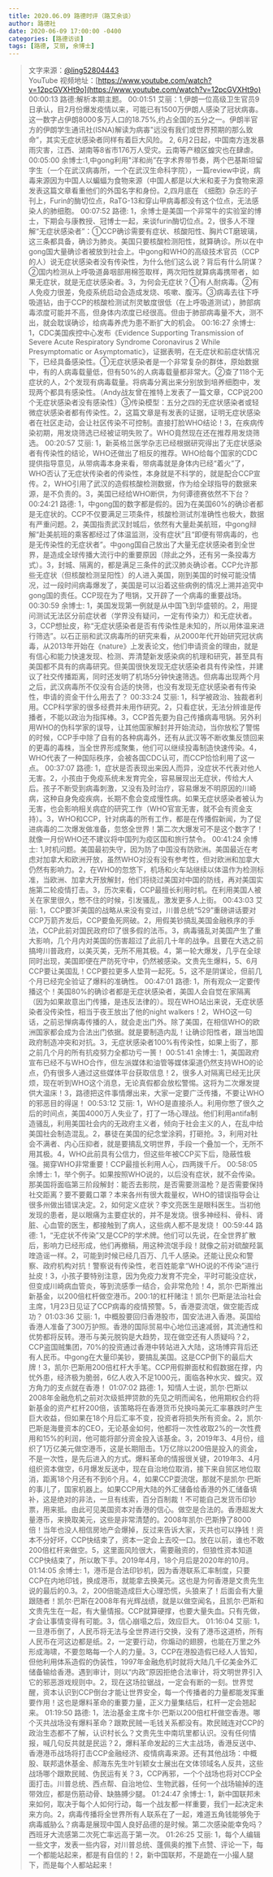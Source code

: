 ```yaml
---
title: 2020.06.09 路德时评（路艾余谈）
author: 路德社
date: 2020-06-09 17:00:00 -0400
categories: [路德访谈]
tags: [路德, 艾丽, 余博士]
---
```


> 文字来源：[@ling52804443](https://twitter.com/ling52804443)  
> YouTube 视频地址：[https://www.youtube.com/watch?v=12pcGVXHt9o](https://www.youtube.com/watch?v=12pcGVXHt9o)
00:00:13 路德:解析本期主题。
00:01:51 艾丽：1,伊朗一位高级卫生官员9日承认，目2月份爆发疫情以来，可能已有1500万伊朗人感染了冠状病毐。这一数字占伊朗8000多万人口的18.75%,约占全国的五分之一。伊朗半官方的伊朗学生通讯社(ISNA)解读为病毐"远没有我们或世界预期的那么致命”，其实无症状感染者同样有着巨大风险。 2, 6月2日起，中国南方连发暴雨灾害，江西、湖南等8省市176万人受灾。云南等产粮区蝗灾也在肆虐。
00:05:00 余博士:1,中gong利用"洋和尚”在字术界带节奏，两个巴基斯坦留字生（一个在武汉病毐所，一个在武汉生命科字院），一篇review中说，病毒来源因为中国人以蝙蝠为食物来源（中国人都是以大米和麦子为食物来源发表这篇文章看重他们的外国名字和身份。2,四月底在 《细胞》杂志的子刊上，Furin的酶切位点，RaTG-13和穿山甲病毒都没有这个位点，无法感染人的肺细胞。
00:07:52 路德: 1，余博士是美国一个非常牛的实验室的博士，下期会与康教授、冠博士一起，来谈furin酶切位点。2，很多人不理解“无症状感染者”：①CCP确诊需要有症状、核酸阳性、胸片CT磨玻璃，这三条都具备，确诊为肺炎。美国只要核酸检测阳性，就算确诊。所以在中gong国大量确诊者被放到社会上。中gong和WHO的高级技术官员（CCP的人）说无症状感染者没有传染性，为什么他们这么说？背后有什么阴谋？②国内检测从上呼吸道鼻咽部用棉签取样，两次阳性就算病毒携带者，如果无症状，就是无症状感染者。3，为何会无症状？①有人耐病毒。②有人免疫力很差，免疫系统启动会造成发烧、咳嗽、腹泻。③病毒去往下呼吸道钻，由于CCP的核酸检测试剂灵敏度很低（在上呼吸道测试），肺部病毒浓度可能并不高，但身体内浓度已经很高。但由于肺部病毒量不大，测不出，就会耽误确诊，给病毒养虎为患不断扩大的机会。
00:16:27 余博士: 1，CDC美国疾控中心发布《Evidence Supporting Transmission of Severe Acute Respiratory Syndrome Coronavirus 2 While Presymptomatic or Asymptomatic》，证据表明，在无症状和前症状情况下，已经具备感染性。①无症状感染者是一个非常复杂的群体，原始数据中，有的人病毒载量低，但有50%的人病毒载量都非常大。②查了118个无症状的人，2个发现有病毒载量。将病毒分离出来分别放到培养细胞中，发现两个都具有感染性。（Andy战友曾在推特上发表了一篇文章，CCP说200个无症状感染者没有感染性）③传染模型：五分之四的无症状感染者或轻微症状感染者都有传染性。2，这篇文章是有发表的证据，证明无症状感染者在社区走动，会让社区传染不可控制。直接打脸WHO结论！3，在疾病传染初期，用发烧筛选已经被证明失败了。WHO竟然现在还在推荐用发烧筛选。
00:20:57 艾丽: 1，新英格兰医学杂志已经根据研究得出了无症状感染者有传染性的结论，WHO还做出了相反的推荐。WHO给每个国家的CDC提供指导意见，从带病毒本身来看，带病毒就是身体内已经“着火”了，WHO否认了无症状传染者的传染性，本身就是不科学的，就是配合CCP宣传。2，WHO引用了武汉的造假核酸检测数据，作为给全球指导的数据来源，是不负责的。3，美国已经给WHO断供，为何谭德赛依然不下台？
00:24:21 路德: 1，中gong国的数字都是假的。因为在美国60%的确诊者都是无症状的。CCP不仅要满足三项条件，核酸检测试剂准确性也极大，数据有严重问题。2，美国指责武汉封城后，依然有大量赴美航班，中gong辩解“赴美航班的乘客都经过了体温监测，没有症状”且“即便有带病毒的，也是无传染性的无症状者”。中gong国自己放出了大量无症状感染者到全世界，是造成全球传播大流行中的重要原因（除此之外，还有另一条投毒方式）。3，封城、隔离的，都是满足三条件的武汉肺炎确诊者。CCP允许那些无症状（但核酸检测呈阳性）的人进入美国，刚到美国的时候可能没情况，过一段时间病毒爆发了，美国是可以沿着这些病例的情况上溯并追究中gong国的责任。CCP现在为了甩锅，又开辟了一个病毒的重要战场。
00:30:59 余博士: 1，美国发现第一例就是从中国飞到华盛顿的。2，用提问测试无法区分前症状者（学界没有疑问，一定有传染力）和无症状者。3，CCP想扯皮，称“无症状感染者是否有传染性是未知的，所以用体温来进行筛选”。以石正丽和武汉病毒所的研究来看，从2000年代开始研究冠状病毒，从2013年开始在《nature》上发表论文，他们申请资金的理由，就是有信心和能力快速发现、检测、弄清楚新发感染病的机理和研究，甚至具有美国都不具有的病毒研究。但美国很快发现无症状感染者具有传染性，并建议了社交传播距离，同时还发明了机场5分钟快速筛选。但病毒出现两个月之后，武汉病毒所不仅没有合适的快筛，也没有发现无症状感染者有传染性，申请的资金干什么用去了？
00:33:24 艾丽: 1，科学被政治、独裁者利用。CCP科学家的很多经费并未用作研究。2，只看症状，无法分辨谁是传播者，不能以政治为指挥棒。3，CCP首先要为自己传播病毒甩锅。另外利用WHO的伪科学家的误导，让其他国家解封并开始流动，当你放松了警惕的时候，CCP手中除了自有的各种病毒外，还有从武汉等不断收集反馈回来的更毒的毒株，当全世界形成聚集，他们可以继续投毒制造快速传染。4，WHO代表了一种国际秩序，会被各国CDC认可，而CCP恰恰利用了这一点。
00:37:07 路德: 1，症状是否表现出来因人而异，没症状不代表对他人无害。2，小孩由于免疫系统未发育完全，容易展现出无症状，传给大人后。孩子不断受到病毒刺激，又没有及时治疗，容易爆发不明原因的川崎病，这种自身免疫疾病，长期不愈会变成慢性病。如果无症状感染者被认为无害，也会影响相关病症的研究工作（WHO官宣无害，就不会有资金支持）。3，WHO和CCP，针对病毒的所有工作，都是在传播假新闻，为了促进病毒的二次爆发做准备，忽悠全世界！第二次大爆发可不是这个数字了！就像一月份WHO还不建议将中国列为疫区国和旅行禁令。
00:41:24 余博士: 1,时机问题。美国最初失守，因为防了中国没有防欧洲。美国最近在考虑对加拿大和欧洲开放，虽然WHO对没有没有参考性，但对欧洲和加拿大仍然有影响力。2，在WHO的忽悠下，机场和火车站继续以体温作为检测标准，当欧洲、加拿大开放解封，他们将绕过美国对中国的防线，再对美国实施第二轮疫情打击。3，历次来看，CCP最擅长利用时机。在利用美国人被关在家里很久，憋不住的时候，引发骚乱，激发更多人上街。
00:43:03 艾丽: 1，CCP要3F美国的战略从来没有变过，川普总统“529”重磅讲话要对CCP万箭齐发后，CCP要鱼死网破。2，用假美钞搞乱美国金融秩序的手法，CCP此前对国民政府印了很多假的法币。3，病毒骚乱对美国产生了重大影响，几个月内对美国的伤害超过了此前几十年的战争。且要在大选之前搞垮川普政府，以美灭美，无所不用其极。4，第一轮大爆发，几乎在全球同时出现，美国即便在严防死守中，仍然被感染。文贵先生爆料，5、6月CCP要让美国乱！CCP要拉更多人垫背一起死。5，这不是阴谋论，但前几个月已经完全验证了爆料的准确性。
00:47:01 路德: 1，所有观众一定要传播这个！美国80%的确诊者都是无症状感染者，美国人会自觉在家隔离（因为如果故意出门传播，是违反法律的）。现在WHO站出来说，无症状感染者没传染性，相当于夜王放出了他的night walkers！2，WHO这一句话，之前忌惮病毒传播的人，就会走出门外。除了美国，在相信WHO的欧洲国家都会成为合法出门依据。就是要制造内乱！让确诊阳性者，跟当地国政府制造冲突和对抗。3，无症状感染者100%有传染性，如果上街了，那之前几个月的所有抗疫努力全都功亏一篑！
00:51:41 余博士: 1，美国政府宣布已经不与WHO合作，但左派媒体和油管等媒体渠道仍然支持WHO的论点，仍有很多人通过这些媒体平台获取信息！2，很多人对隔离已经无比厌烦，现在听到WHO这个消息，无论真假都会放松警惕。这将为二次爆发提供大温床！3，路德把这件事情爆出来，大家一定要广泛传播，不要让WHO的邪恶目的得逞！
00:53:12 艾丽: 1，WHO是直接杀人。利用你憋了很久之后的时间点，美国4000万人失业了，打了一场心理战。他们利用antifa制造骚乱，利用美国社会内的无政府主义者，倾向于社会主义的人，在乱中给美国社会制造混乱。2，暴徒在美国的纪念堂涂鸦，打砸抢。3，利用对社会不满者、内心压抑者，就是要搞乱文明世界，手段一个叠加一个，无所不用其极。4，WHO此前具有公信力，但这些年被CCP买下后，隐蔽性极强。揭穿WHO非常重要！CCP最擅长利用人心，四两拨千斤。
00:58:05 余博士: 1，举个例子。如果按照WHO说的，以后没有症状，就不会传染。那美国将面临第三阶段解封：能否去影院，是否需要测温枪？是否需要保持社交距离？要不要戴口罩？本来各州有很大裁量权，WHO的错误指导会让很多州做出错误决定。2，如何定义症状？李文亮医生是眼科医生。当初他发现的患者，是以眼痛为主要症状的，并不是发烧。很多神经科、骨科、肾脏、心血管的医生，都接触到了病人，这些病人都不是发烧！
00:59:44 路德: 1，“无症状不传染”又是CCP的学术牌。他们可以先说，在全世界扩散后，影响力已经形成，他们再撤稿，用这种流氓手段！就像之前对硫酸羟氯喹造谣一样。2，可能到时候已经几百万、几千人感染。还能让民众和警察、政府机构对抗！警察说有传染性，老百姓能拿“WHO说的不传染”进行扯皮！3，小孩子要特别注意，因为免疫力发育不完全，平时可能没症状，但变成川崎病血管炎，等到流感季一结合，会非常危险！4，凯尔·巴斯推出新基金，以200倍杠杆做空港币。200:1的杠杆赌注！凯尔·巴斯是法治社会主席，1月23日见证了CCP病毒的疫情预警。5，香港耍流氓，做空能否成功？
01:03:36 艾丽: 1，中概股要回归香港股市，国安法进入香港。英国给香港人准备了300万护照。香港的国际贸易中心地位迅速减弱，其流通性和优势都将反转。港币与美元脱钩是大趋势，现在做空还有人质疑吗？2，CCP盗国贼集团，70%的投资通过香港中转站进入大陆，这场博弈背后还有人民币。中gong在大量印美钞，要搞乱美国。这是CCP倒下的最后大牌！3，凯尔·巴斯用200倍杠杆大手笔。CCP用假擀面杖和假数据在撑，内忧外患，经济极为脆弱，6亿人收入不足1000元，面临各种水灾、蝗灾。双方角力的支点就在香港！
01:07:02 路德: 1，知情人士说，凯尔·巴斯以2008年金融危机之前对次级抵押贷款的先见之明而闻名，他用期权合约将新基金的资产杠杆200倍，该策略将在香港货币兑换吗美元汇率暴跌时产生巨大收益，但如果在18个月后汇率不变，投资者将损失所有资金。2，凯尔·巴斯是海曼资本的CEO，无论基金如何，他都将一次性收取2%的一次性费用和15%的利润，他可能将部分资金投入该基金。3，2019年3、4月份，组织了1万亿美元做空港币，这是长期阻击。1万亿除以200倍是投入的资金，不是一次性，是先后进入的方式。爆料革命的情报很关键，2019年3、4月组织资本做空，6月爆发反送中，现在自治地位取消，接下来自贸区地位取消，距离18个月还有不到6个月。4，如果CCP耍流氓，那就不是凯尔·巴斯的事儿了，国家机器上。如果CCP用大陆的外汇储备给香港的外汇储备填补，这是绝对的非法，一旦有线索，百分百制裁！不可能自己发货币印钞票，用来抵。由此可见美国资本对香港的信心。做空是合法的。香港超发大量港币，来换取美元，这些是非常清楚的。2008年凯尔·巴斯挣了8000倍！当年也没人相信房地产会爆掉，反过来告诉大家，灭共也可以挣钱！资本不分好坏，CCP快结束了，资本一定会上去咬一口。放在以前，谁也不敢200倍杠杆来做空。5，这里面风险很大，需要融资的，但狼性资本知道CCP快结束了，所以敢下手。2019年4月，18个月后是2020年的10月。
01:14:05 余博士: 1，港币是合法印钞机，因为香港联系汇率制度，只要CCP在内地印钱，换成港币，就能拿去换美元。这也是为何香港是文贵先生说的最后的0.3。2，200倍能造成巨大心理恐慌，头狼来了！后面会有大量跟随者！凯尔·巴斯在2008年有光辉战绩，就是以做空闻名，且凯尔·巴斯和文贵先生在一起，有大量情报。CCP就算硬撑，也要大量失血。只有先做，才会让事情变得有可能。3，信心崩塌之后，效应巨大。
01:16:04 艾丽: 1，一旦港币倒了，人民币将无法与全世界进行交换，没有了港币这道桥，所有人民币在河这边都是纸。2，一定要行动，你煽动的翅膀，也能在万里之外形成海啸，不要忽略每一个人的力量。3，CCP在港股造假已经人人皆知，但他利用体系造假的伪装性，1997年金融危机时就将大陆几千亿美金外汇储备输给香港。遇到审计，则以“内政”原因拒绝合法审计，将文明世界引入它的邪恶游戏规则中。2，现在这场拉锯战，一定会有断的一刻。世界觉醒，资本认识到CCP倒台才能让世界安全，每一个传播者的力量都能发挥重要作用！这也是爆料革命的重要力量，正义力量集结后，杠杆一定会翘起来。
01:19:50 路德: 1，法治基金主席卡尔·巴斯以200倍杠杆做空香港。哪个灭共战场没有爆料革命？跟欺民贼一毛钱关系都没有。欺民贼连对CCP的政治生态都不了解，认识村长么？文贵先生中南坑里都认识。没有任何情报，喊几句反共就是民运？2，爆料革命发起的三大主战场，香港反送中、香港港币战场将打击CCP金融经济、疫情病毒来源。还有其他战场：中概股、联邦退休基金、郝海东先生叶钊颖女士展出在文体领域名人反共，这些战场哪个跟欺民贼、伪民运有关？3，CCP再邪，一个个战场也将对CCP全面打击。川普总统、西点帮、自治地位、生物武器，任何一个战场输掉的连带效应，都是伤筋动骨、缺胳膊少腿。
01:24:47 余博士: 1，新中国联邦未来如何，取决于每个人如何行动，每一个战友都一样重要，我们一起决定未来方向。2，病毒传播将全世界所有人联系在了一起，难道五角钱能够免于病毒威胁么？病毒是展现中国人良好品德的是时候。第二次感染能幸免吗？西班牙大流感第二次死亡率远高于第一次。
01:26:25 艾丽: 1，每个人编辑一些文字，发表一些内容，对川普总统、蓬佩奥的推下点赞、评论一下，每一个都能站起来，都是有自信的！2，新中国联邦，不是跪在一小撮人腿下，而是每个人都站起来！